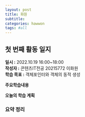 ```yaml
---
layout: post
title: 화원
subtitle:
categories: hawwon
tags: #all
---
```

## 첫 번째 활동 일지
**일시 :** 2022.10.19 16:00~18:00  
**작성자 :** 콘텐츠IT전공 20215772 이화원  
**학습 목표 :** 객체포인터와 객체의 동적 생성  

**주요학습내용**
  

**오늘의 학습 계획**

### 요약 정리
